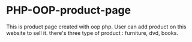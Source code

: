 # PHP-OOP-product-page
This is product page created with oop php.
User can add product on this website to sell it.
there's three type of product : furniture, dvd, books.
